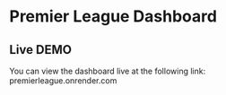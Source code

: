 # Premier League Dashboard

## Live DEMO
You can view the dashboard live at the following link: premierleague.onrender.com
